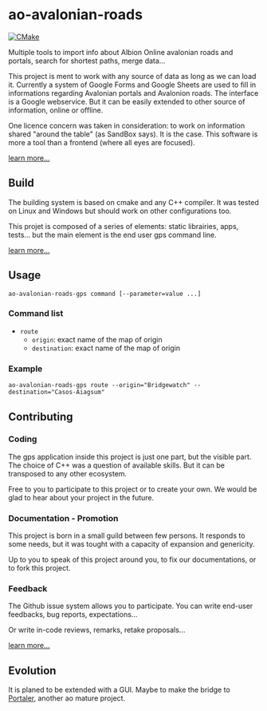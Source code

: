 # ao-avalonian-roads

[![CMake](https://github.com/Tyrben/ao-avalonian-roads/workflows/CMake/badge.svg)](https://github.com/Tyrben/ao-avalonian-roads/actions)

Multiple tools to import info about Albion Online avalonian roads and portals, search for shortest paths, merge data...

This project is ment to work with any source of data as long as we can load it. Currently a system of Google Forms and Google Sheets are used to fill in informations regarding Avalonian portals and Avalonion roads. The interface is a Google webservice. But it can be easily extended to other source of information, online or offline.

One licence concern was taken in consideration: to work on information shared "around the table" (as SandBox says). It is the case. This software is more a tool than a frontend (where all eyes are focused).

[learn more...]()

## Build
The building system is based on cmake and any C++ compiler. It was tested on Linux and Windows but should work on other configurations too.

This projet is composed of a series of elements: static librairies, apps, tests... but the main element is the end user gps command line.

[learn more...]()

## Usage

    ao-avalonian-roads-gps command [--parameter=value ...]

### Command list

* `route`
  * `origin`: exact name of the map of origin
  * `destination`: exact name of the map of origin

### Example

    ao-avalonian-roads-gps route --origin="Bridgewatch" --destination="Casos-Aiagsum"

## Contributing

### Coding
The gps application inside this project is just one part, but the visible part. The choice of C++ was a question of available skills. But it can be transposed to any other ecosystem.

Free to you to participate to this project or to create your own. We would be glad to hear about your project in the future.

### Documentation - Promotion
This project is born in a small guild between few persons. It responds to some needs, but it was tought with a capacity of expansion and genericity.

Up to you to speak of this project around you, to fix our documentations, or to fork this project.

### Feedback
The Github issue system allows you to participate. You can write end-user feedbacks, bug reports, expectations...

Or write in-code reviews, remarks, retake proposals...

[learn more...](docs/CONTRIBUTING.md)

## Evolution
It is planed to be extended with a GUI. Maybe to make the bridge to [Portaler](https://github.com/Portaler-Zone/portaler-core), another ao mature project.
